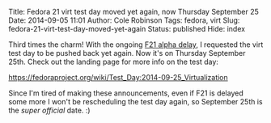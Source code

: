 Title: Fedora 21 virt test day moved yet again, now Thursday September 25
Date: 2014-09-05 11:01
Author: Cole Robinson
Tags: fedora, virt
Slug: fedora-21-virt-test-day-moved-yet-again
Status: published
Hide: index

Third times the charm! With the ongoing [F21 alpha delay](https://lists.fedoraproject.org/pipermail/devel/2014-September/202100.html), I requested the virt test day to be pushed back yet again. Now it's on Thursday September 25th. Check out the landing page for more info on the test day:

<https://fedoraproject.org/wiki/Test_Day:2014-09-25_Virtualization>

Since I'm tired of making these announcements, even if F21 is delayed some more I won't be rescheduling the test day again, so September 25th is the _super official_ date. :)

